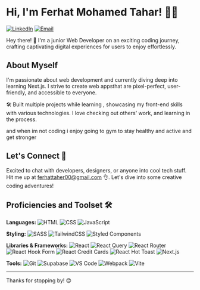 # Hi, I'm Ferhat Mohamed Tahar! 👋🙂

[![LinkedIn](https://img.shields.io/badge/LinkedIn-Profile-blue)](https://www.linkedin.com/in/ferhat-mohamed-tahar-839672267/) [![Email](https://img.shields.io/badge/Email-Contact-blue)](mailto:ferhattaher00@gmail.com)

Hey there! 🚀 I'm a junior Web Developer on an exciting coding journey, crafting captivating digital experiences for users to enjoy effortlessly.

## About Myself 

I'm passionate about web development and currently diving deep into learning Next.js. I strive to create web appsthat are pixel-perfect, user-friendly, and accessible to everyone.

🛠️ Built multiple projects while learning , showcasing my front-end skills with various technologies. I love checking out others' work, and learning in the process.

and when im not coding i enjoy going to gym to stay healthy and active and  get stronger 

## Let's Connect 🤝

Excited to chat with developers, designers, or anyone into cool tech stuff. Hit me up at ferhattaher00@gmail.com 👌. Let's dive into some creative coding adventures!

## Proficiencies and Toolset 🛠️

**Languages:**
![HTML](https://img.shields.io/badge/html-%23E34F26.svg?style=for-the-badge&logo=html5&logoColor=white) 
![CSS](https://img.shields.io/badge/css-%231572B6.svg?style=for-the-badge&logo=css3&logoColor=white) 
![JavaScript](https://img.shields.io/badge/javascript-%23323330.svg?style=for-the-badge&logo=javascript&logoColor=%23F7DF1E)

**Styling:**
![SASS](https://img.shields.io/badge/SASS-hotpink.svg?style=for-the-badge&logo=SASS&logoColor=white) 
![TailwindCSS](https://img.shields.io/badge/tailwindcss-%2338B2AC.svg?style=for-the-badge&logo=tailwind-css&logoColor=white) 
![Styled Components](https://img.shields.io/badge/styled--components-%23DB7093.svg?style=for-the-badge&logo=styled-components&logoColor=white)

**Libraries & Frameworks:**
![React](https://img.shields.io/badge/react-%2320232a.svg?style=for-the-badge&logo=react&logoColor=%2361DAFB) 
![React Query](https://img.shields.io/badge/react--query-%23FF4154.svg?style=for-the-badge&logo=react-query&logoColor=white) 
![React Router](https://img.shields.io/badge/react--router-%23CA4245.svg?style=for-the-badge&logo=react-router&logoColor=white) 
![React Hook Form](https://img.shields.io/badge/react--hook--form-%23EC5990.svg?style=for-the-badge&logo=react-hook-form&logoColor=white)
![React Credit Cards](https://img.shields.io/badge/react--credit--cards-%23FF385C.svg?style=for-the-badge&logo=react-credit-cards&logoColor=white)
![React Hot Toast](https://img.shields.io/badge/react--hot--toast-%23F28B0A.svg?style=for-the-badge&logo=react-hot-toast&logoColor=white)
![Next.js](https://img.shields.io/badge/next.js-%23000000.svg?style=for-the-badge&logo=next.js&logoColor=white)

**Tools:**
![Git](https://img.shields.io/badge/git-%23F05033.svg?style=for-the-badge&logo=git&logoColor=white) 
![Supabase](https://img.shields.io/badge/supabase-%2300FC8A.svg?style=for-the-badge&logo=supabase&logoColor=white) 
![VS Code](https://img.shields.io/badge/VS%20Code-0078d7.svg?style=for-the-badge&logo=visual-studio-code&logoColor=white) 
![Webpack](https://img.shields.io/badge/webpack-%238DD6F9.svg?style=for-the-badge&logo=webpack&logoColor=black) 
![Vite](https://img.shields.io/badge/vite-%23FFC20E.svg?style=for-the-badge&logo=vite&logoColor=white)


---

Thanks for stopping by! 😊
